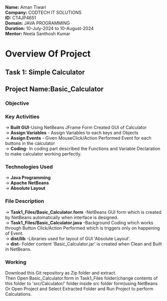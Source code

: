 **Name:** Aman Tiwari <br>
**Company:** CODTECH IT SOLUTIONS <br>
**ID:** CT4JP4651 <br>
**Domain:** JAVA PROGRAMMING <br>
**Duration:** 10-July-2024 to 10-August-2024 <br>
**Mentor:** Neela Santhosh Kumar <br>
# Overview Of Project
## Task 1: Simple Calculator 

## Project Name:Basic_Calculator
### Objective

### Key Activities
-> **Built GUI**-Using NetBeans JFrame Form Created GUI of Calculator<br>
-> **Assign Variables** - Assign Variables to each keys and  Objects<br>
-> **Assign Events** - Given MouseClick/Action Performed Event for each buttons in the calculator<br>
-> **Coding**- In coding part described the Functions and Variable Declaration to make calculator working perfectly.<br>
### Technologies Used
-> **Java Programming**<br>
-> **Apache NetBeans**<br>
-> **Absolute Layout**
### File Description
-> **Task1_Files/Basic_Calculator.form** -NetBeans GUI form which is created by NetBeans automatically when interface is designed.<br>
-> **Task1_Files/Basic_Calculator.java** -Background Coding which works  through Button Click/Action Performed which is triggers only on happening of Event.<br>
-> **dist/lib** -Libraries used for layout of GUI 'Absolute Layout'.<br>
-> **dist**- Folder content 'Basic_Calculator.jar' is created when  Clean and Built in NetBeans.
### Working 
Download this Git repository as Zip folder and extract.<br>
Then Open Basic_Calculator.form in Task1_Files folder(change contents of this folder to 'src/Calculator/' folder inside src folder form)using NetBeans Or Open Project and Select Extracted Folder and Run Project to perform Calculations.
